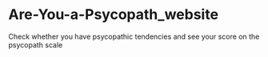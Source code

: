 # Are-You-a-Psycopath_website
Check whether you have psycopathic tendencies and see your score on the psycopath scale

